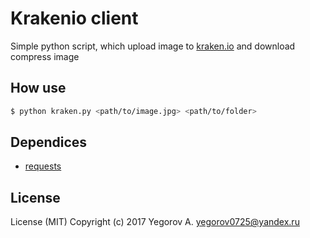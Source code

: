 Krakenio client
===============

Simple python script, which upload image to [kraken.io](https://kraken.io) and download compress image

## How use

```bash
$ python kraken.py <path/to/image.jpg> <path/to/folder>
```

## Dependices

* [requests](http://docs.python-requests.org/en/master/)

## License

License (MIT) Copyright (c) 2017 Yegorov A. yegorov0725@yandex.ru

